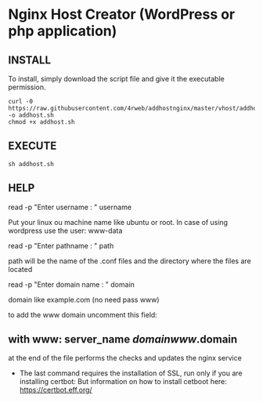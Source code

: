 # Nginx Host Creator (WordPress or php application)

## INSTALL
To install, simply download the script file and give it the executable permission.
```
curl -0 https://raw.githubusercontent.com/4rweb/addhostnginx/master/vhost/addhost.sh -o addhost.sh
chmod +x addhost.sh
```

## EXECUTE
```
sh addhost.sh
```

## HELP
read -p "Enter username : " username 

Put your linux ou machine name like ubuntu or root. In case of using wordpress use the user: www-data

read -p "Enter pathname : " path

path will be the name of the .conf files and the directory where the files are located

read -p "Enter domain name : " domain

domain like example.com (no need pass www) 

to add the www domain uncomment this field:
## with www: server_name $domain www.$domain

at the end of the file performs the checks and updates the nginx service

* The last command requires the installation of SSL, run only if you are installing certbot: But information on how to install cetboot here: https://certbot.eff.org/